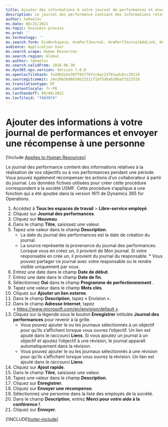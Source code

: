 ```yaml
---
title: Ajouter des informations à votre journal de performances et envoyer une récompense à une personne
description: Le journal des performance contient des informations relatives à la réalisation des objectifs des employés ou à leurs performances pendant une période.
author: twheeloc
ms.date: 08/25/2021
ms.topic: business-process
ms.prod: ''
ms.technology: ''
ms.search.form: EssWorkspace, HcmPerfJournal, HcmPerfJournalAddLink, HcmPerfPraise, HcmWorkerLookUpByPerson, HcmPerfJournalAdd, HcmEmployeeDevelopmentWorkspace
audience: Application User
ms.search.scope: Human Resources
ms.search.region: Global
ms.author: twheeloc
ms.search.validFrom: 2016-06-30
ms.dyn365.ops.version: Version 7.0.0
ms.openlocfilehash: fe20b5a5e30ff91f787cc6ac23781adc8cc35119
ms.sourcegitcommit: 24e20b3b96834b23311f1bf5dbab28baf3323728
ms.translationtype: HT
ms.contentlocale: fr-FR
ms.lasthandoff: 09/08/2021
ms.locfileid: "7483974"
---
```

# <a name="add-to-your-performance-journal-and-send-praise-to-someone"></a>Ajouter des informations à votre journal de performances et envoyer une récompense à une personne

[!include [Applies to Human Resources](../includes/applies-to-hr.md)]

Le journal des performance contient des informations relatives à la réalisation de vos objectifs ou à vos performances pendant une période. Vous pouvez également récompenser les actions d’un collaborateur à partir du journal. Les données fictives utilisées pour créer cette procédure correspondent à la société USMF. Cette procédure s’applique à une fonction qui a été ajoutée dans la version 1611 de Dynamics 365 for Operations.

1. Accédez à **Tous les espaces de travail** > **Libre-service employé**.
2. Cliquez sur **Journal des performances**.
3. Cliquez sur **Nouveau**.
4. Dans le champ **Titre**, saisissez une valeur.
5. Tapez une valeur dans le champ **Description**.
    * La date du journal des performances est la date de création du journal.  
    * La source représente la provenance du journal des performances. Lorsque vous en créez un, il provient de Mon journal. Si votre responsable en crée un, il provient du journal du responsable.      * Vous pouvez partager ce journal avec votre responsable ou le rendre visible uniquement par vous.  
6. Entrez une date dans le champ **Date de début**.
7. Entrez une date dans le champ **Date de fin**.
8. Sélectionnez **Oui** dans le champ **Programme de perfectionnement** .
9. Tapez une valeur dans le champ **Mots clés**.
10. Cliquez sur **Ajouter un lien externe**.
11. Dans le champ **Description**, tapez « Envision ».
12. Dans le champ **Adresse Internet**, tapez « https://www.microsoft.com/en/envision/default ».
13. Cliquez sur la légende sous le bouton **Enregistrer** intitulée **Journal des performances** pour revenir à la grille.
    * Vous pouvez ajouter le ou les journaux sélectionnés à un objectif pour qu’ils s’affichent lorsque vous ouvrez l’objectif. Un lien est ajouté dans le raccourci **Liens**. Si vous ajoutez un journal à un objectif et ajoutez l’objectif à une révision, le journal apparaît automatiquement dans la révision.  
    * Vous pouvez ajouter le ou les journaux sélectionnés à une révision pour qu’ils s’affichent lorsque vous ouvrez la révision. Un lien est ajouté dans le raccourci **Liens**.  
14. Cliquez sur **Ajout rapide**.
15. Dans le champ **Titre**, saisissez une valeur.
16. Tapez une valeur dans le champ **Description**.
17. Cliquez sur **Enregistrer**.
18. Cliquez sur **Envoyer une récompense**.
19. Sélectionnez une personne dans la liste des employés de la société.
20. Dans le champ **Description**, entrez **Merci pour votre aide à la conférence !**.
21. Cliquez sur **Envoyer**.



[!INCLUDE[footer-include](../includes/footer-banner.md)]
